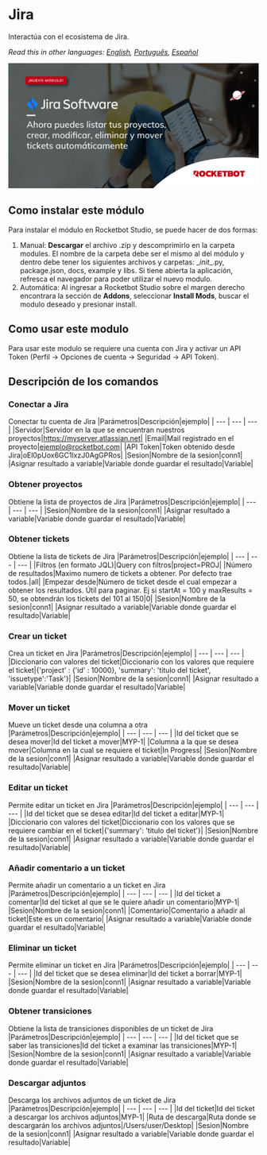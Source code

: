 



# Jira
  
Interactúa con el ecosistema de Jira.  

*Read this in other languages: [English](Manual_Jira.md), [Português](Manual_Jira.pr.md), [Español](Manual_Jira.es.md)*
  
![banner](imgs/Banner_Jira.png)
## Como instalar este módulo
  
Para instalar el módulo en Rocketbot Studio, se puede hacer de dos formas:
1. Manual: __Descargar__ el archivo .zip y descomprimirlo en la carpeta modules. El nombre de la carpeta debe ser el mismo al del módulo y dentro debe tener los siguientes archivos y carpetas: \__init__.py, package.json, docs, example y libs. Si tiene abierta la aplicación, refresca el navegador para poder utilizar el nuevo modulo.
2. Automática: Al ingresar a Rocketbot Studio sobre el margen derecho encontrara la sección de **Addons**, seleccionar **Install Mods**, buscar el modulo deseado y presionar install.  



## Como usar este modulo

Para usar este modulo se requiere una cuenta con Jira y activar un API Token (Perfil -> Opciones de cuenta -> Seguridad -> API Token).


## Descripción de los comandos

### Conectar a Jira
  
Conectar tu cuenta de Jira
|Parámetros|Descripción|ejemplo|
| --- | --- | --- |
|Servidor|Servidor en la que se encuentran nuestros proyectos|https://myserver.atlassian.net|
|Email|Mail registrado en el proyecto|ejemplo@rocketbot.com|
|API Token|Token obtenido desde Jira|oEl0pUox6GC1lxzJ0AgGPRos|
|Sesion|Nombre de la sesion|conn1|
|Asignar resultado a variable|Variable donde guardar el resultado|Variable|

### Obtener proyectos
  
Obtiene la lista de proyectos de Jira
|Parámetros|Descripción|ejemplo|
| --- | --- | --- |
|Sesion|Nombre de la sesion|conn1|
|Asignar resultado a variable|Variable donde guardar el resultado|Variable|

### Obtener tickets
  
Obtiene la lista de tickets de Jira
|Parámetros|Descripción|ejemplo|
| --- | --- | --- |
|Filtros (en formato JQL)|Query con filtros|project=PROJ|
|Número de resultados|Maximo numero de tickets a obtener. Por defecto trae todos.|all|
|Empezar desde|Número de ticket desde el cual empezar a obtener los resultados. Útil para paginar. Ej si startAt = 100 y maxResults = 50, se obtendrán los tickets del 101 al 150|0|
|Sesion|Nombre de la sesion|conn1|
|Asignar resultado a variable|Variable donde guardar el resultado|Variable|

### Crear un ticket
  
Crea un ticket en Jira
|Parámetros|Descripción|ejemplo|
| --- | --- | --- |
|Diccionario con valores del ticket|Diccionario con los valores que requiere el ticket|{'project' : {'id' : 10000}, 'summary': 'titulo del ticket', 'issuetype':'Task'}|
|Sesion|Nombre de la sesion|conn1|
|Asignar resultado a variable|Variable donde guardar el resultado|Variable|

### Mover un ticket
  
Mueve un ticket desde una columna a otra
|Parámetros|Descripción|ejemplo|
| --- | --- | --- |
|Id del ticket que se desea mover|Id del ticket a mover|MYP-1|
|Columna a la que se desea mover|Columna en la cual se requiere el ticket|In Progress|
|Sesion|Nombre de la sesion|conn1|
|Asignar resultado a variable|Variable donde guardar el resultado|Variable|

### Editar un ticket
  
Permite editar un ticket en Jira
|Parámetros|Descripción|ejemplo|
| --- | --- | --- |
|Id del ticket que se desea editar|Id del ticket a editar|MYP-1|
|Diccionario con valores del ticket|Diccionario con los valores que se requiere cambiar en el ticket|{'summary': 'titulo del ticket'}|
|Sesion|Nombre de la sesion|conn1|
|Asignar resultado a variable|Variable donde guardar el resultado|Variable|

### Añadir comentario a un ticket
  
Permite añadir un comentario a un ticket en Jira
|Parámetros|Descripción|ejemplo|
| --- | --- | --- |
|Id del ticket a comentar|Id del ticket al que se le quiere añadir un comentario|MYP-1|
|Sesion|Nombre de la sesion|conn1|
|Comentario|Comentario a añadir al ticket|Este es un comentario|
|Asignar resultado a variable|Variable donde guardar el resultado|Variable|

### Eliminar un ticket
  
Permite eliminar un ticket en Jira
|Parámetros|Descripción|ejemplo|
| --- | --- | --- |
|Id del ticket que se desea eliminar|Id del ticket a borrar|MYP-1|
|Sesion|Nombre de la sesion|conn1|
|Asignar resultado a variable|Variable donde guardar el resultado|Variable|

### Obtener transiciones
  
Obtiene la lista de transiciones disponibles de un ticket de Jira
|Parámetros|Descripción|ejemplo|
| --- | --- | --- |
|Id del ticket que se saber las transiciones|Id del ticket a examinar las transiciones|MYP-1|
|Sesion|Nombre de la sesion|conn1|
|Asignar resultado a variable|Variable donde guardar el resultado|Variable|

### Descargar adjuntos
  
Descarga los archivos adjuntos de un ticket de Jira
|Parámetros|Descripción|ejemplo|
| --- | --- | --- |
|Id del ticket|Id del ticket a descargar los archivos adjuntos|MYP-1|
|Ruta de descarga|Ruta donde se descargarán los archivos adjuntos|/Users/user/Desktop|
|Sesion|Nombre de la sesion|conn1|
|Asignar resultado a variable|Variable donde guardar el resultado|Variable|
